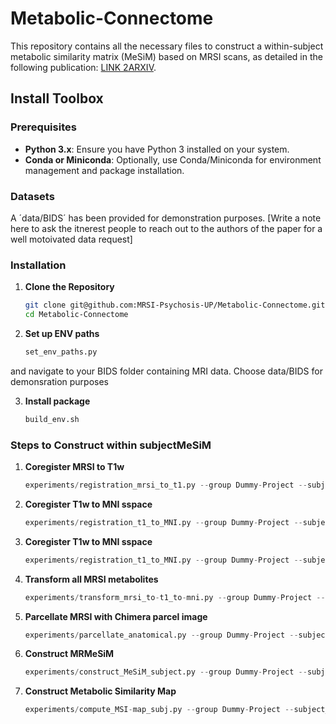# Metabolic-Connectome

This repository contains all the necessary files to construct a within-subject metabolic similarity matrix (MeSiM) based on MRSI scans, as detailed in the following publication: [LINK 2ARXIV](http://link2arxiv).

## Install Toolbox

### Prerequisites

- **Python 3.x**: Ensure you have Python 3 installed on your system.
- **Conda or Miniconda**: Optionally, use Conda/Miniconda for environment management and package installation.

### Datasets
A ´data/BIDS´ has been provided for demonstration purposes. [Write a note here to ask the itnerest people to reach out to the authors of the paper for a well motoivated data request]

### Installation

1. **Clone the Repository**
   ```bash
   git clone git@github.com:MRSI-Psychosis-UP/Metabolic-Connectome.git
   cd Metabolic-Connectome
2. **Set up ENV paths**
   ```python
   set_env_paths.py

 and navigate to your BIDS folder containing MRI data.  Choose data/BIDS for demonsration purposes

3. **Install package**
    ```bash
    build_env.sh

### Steps to Construct within subjectMeSiM

1. **Coregister MRSI to T1w**
   ```python
   experiments/registration_mrsi_to_t1.py --group Dummy-Project --subject_id S001 --session V1 --nthreads 16

2. **Coregister T1w to MNI sspace**  
   ```python
   experiments/registration_t1_to_MNI.py --group Dummy-Project --subject_id S001 --session V1 --nthreads 16

3. **Coregister T1w to MNI sspace**  
   ```python
   experiments/registration_t1_to_MNI.py --group Dummy-Project --subject_id S001 --session V1 --nthreads 16

4. **Transform all MRSI metabolites** 
   ```python
   experiments/transform_mrsi_to-t1_to-mni.py --group Dummy-Project --subject_id S001 --session V1  --nthreads 16

5. **Parcellate MRSI with Chimera parcel image** 
   ```python
   experiments/parcellate_anatomical.py --group Dummy-Project --subject_id S001 --session V1

6. **Construct MRMeSiM** 
   ```python
   experiments/construct_MeSiM_subject.py --group Dummy-Project --subject_id S001 --session V1 --npert 50 --nthreads 16

7. **Construct Metabolic Similarity Map**
    ```python
    experiments/compute_MSI-map_subj.py --group Dummy-Project --subject_id S001 --session V1 --npert 50 --nthreads 16
